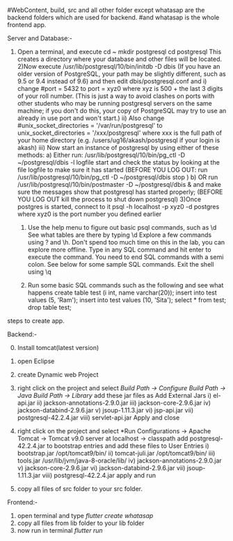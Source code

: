 #WebContent, build, src and all other folder except whatasap are the backend folders which are used for backend.
#and whatasap is the whole frontend app.

Server and Database:-
1) Open a terminal, and execute
    cd ~
    mkdir postgresql
    cd postgresql
This creates a directory where your database and other files will be located.
2)Now execute
    /usr/lib/postgresql/10/bin/initdb -D dbis
    (If you have an older version of PostgreSQL, your path may be slightly different, such as 9.5 or 9.4 instead of 9.6)
    and then edit   dbis/postgresql.conf   and
    i)  change
             #port = 5432
        to
             port = xyz0
        where  xyz is 500 + the last 3 digits of your roll number.  (This is just a way to avoid clashes on ports with other students who may be running postgresql servers on the same machine; if you don't do this, your copy of PostgreSQL may try to use an already in use port and won't start.)
     ii)   Also change 
             #unix_socket_directories = '/var/run/postgresql'
         to
              unix_socket_directories = '/xxx/postgresql'
        where xxx is the full path of your home directory (e.g. /users/ug16/akash/postgresql if your login is akash)
     iii) Now start an instance of postgresql by using either of these methods:
         a) Either run:
                /usr/lib/postgresql/10/bin/pg_ctl -D ~/postgresql/dbis -l logfile start
            and check the status by looking at the file logfile to make sure it has started
            (BEFORE YOU LOG OUT:  run
                  /usr/lib/postgresql/10/bin/pg_ctl -D ~/postgresql/dbis stop
            )
         b) OR  run
               /usr/lib/postgresql/10/bin/postmaster -D ~/postgresql/dbis  &
            and make sure the messages show that postgresql has started properly;
            (BEFORE YOU LOG OUT kill the process to shut down postgresql)
3)Once postgres is started, connect to it
    psql -h localhost -p xyz0 -d postgres
  where xyz0 is the port number you defined earlier
    1)  Use the help menu to figure out basic psql commands, such as \d 
        See what tables are there by typing \d
        Explore a few commands using \? and \h.  Don't spend too much time on this in the lab, you can explore more offline.
        Type in any SQL command and hit enter to execute the command. You need to end SQL commands with a semi colon.  See below for some sample SQL commands.
        Exit the shell using \q
        
     2) Run some basic SQL commands such as the following and see what happens
        create table test (i int, name varchar(20));
        insert into test values (5, 'Ram');
        insert into test values (10, 'Sita');
        select * from test;
        drop table test;


steps to create app.


Backend:-

0) Install tomcat(latest version)
1) open Eclipse
2) create Dynamic web Project
3) right click on the project and select *Build Path -> Configure Build Path -> Java Build Path -> Library*
    add these jar files as Add External Jars
     i) el-api.jar
    ii) jackson-annotations-2.9.0.jar
   iii) jackson-core-2.9.6.jar
    iv) jackson-databind-2.9.6.jar
     v) jsoup-1.11.3.jar
    vi) jsp-api.jar
   vii) postgresql-42.2.4.jar
  viii) servlet-api.jar
  Apply and close
  
4) right click on the project and select *Run Configurations -> Apache Tomcat -> Tomcat v9.0 server at localhost -> classpath
   add postgresql-42.2.4.jar to bootstrap entries
   and add these files to User Entries
   i) bootstrap.jar     /opt/tomcat9/bin/
  ii) tomcat-juli.jar   /opt/tomcat9/bin/
 iii) tools.jar         /usr/lib/jvm/java-8-oracle/lib/
  iv) jackson-annotations-2.9.0.jar
   v) jackson-core-2.9.6.jar
  vi) jackson-databind-2.9.6.jar
 vii) jsoup-1.11.3.jar
viii) postgresql-42.2.4.jar
  apply and run

5) copy all files of src folder to your src folder.

Frontend:-
1) open terminal and type *flutter create whatasap*
2) copy all files from lib folder to your lib folder
3) now run in terminal *flutter run*
